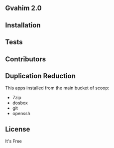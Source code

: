## Gvahim 2.0

## Installation

## Tests

## Contributors

## Duplication Reduction
This apps installed from the main bucket of scoop:
* 7zip
* dosbox
* git
* openssh

## License

It's Free
